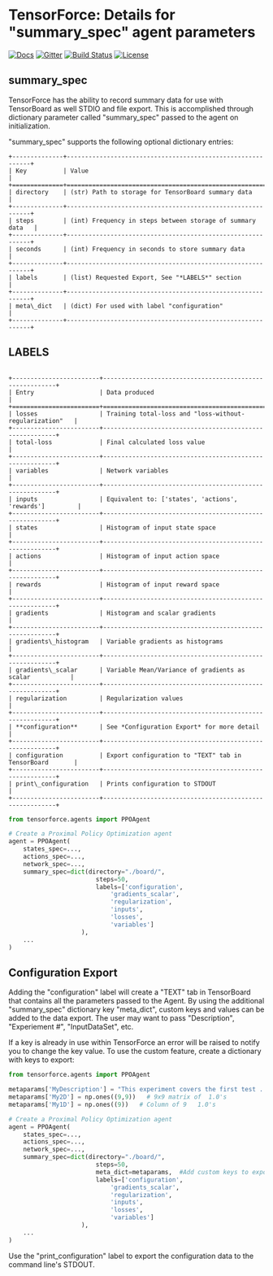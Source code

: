 TensorForce: Details for "summary_spec" agent parameters
====================================================================

[![Docs](https://readthedocs.org/projects/tensorforce/badge)](http://tensorforce.readthedocs.io/en/latest/)
[![Gitter](https://badges.gitter.im/reinforceio/TensorForce.svg)](https://docs.google.com/forms/d/1_UD5Pb5LaPVUviD0pO0fFcEnx_vwenvuc00jmP2rRIc/)
[![Build Status](https://travis-ci.org/reinforceio/tensorforce.svg?branch=master)](https://travis-ci.org/reinforceio/tensorforce)
[![License](https://img.shields.io/badge/license-Apache%202.0-blue.svg)](https://github.com/reinforceio/tensorforce/blob/master/LICENSE)

summary_spec
------------

TensorForce has the ability to record summary data for use with TensorBoard
as well STDIO and file export.  This is accomplished through dictionary
parameter called "summary_spec" passed to the agent on initialization.

"summary_spec" supports the following optional dictionary entries:

```eval_rst
+--------------+------------------------------------------------------------+
| Key          | Value                                                      |
+==============+============================================================+
| directory    | (str) Path to storage for TensorBoard summary data         |
+--------------+------------------------------------------------------------+
| steps        | (int) Frequency in steps between storage of summary data   |
+--------------+------------------------------------------------------------+
| seconds      | (int) Frequency in seconds to store summary data           |
+--------------+------------------------------------------------------------+
| labels       | (list) Requested Export, See "*LABELS*" section            |
+--------------+------------------------------------------------------------+
| meta\_dict   | (dict) For used with label "configuration"                 |
+--------------+------------------------------------------------------------+
```


LABELS
------
```eval_rst

+------------------------+---------------------------------------------------------+
| Entry                  | Data produced                                           |
+========================+=========================================================+
| losses                 | Training total-loss and "loss-without-regularization"   |
+------------------------+---------------------------------------------------------+
| total-loss             | Final calculated loss value                             |
+------------------------+---------------------------------------------------------+
| variables              | Network variables                                       |
+------------------------+---------------------------------------------------------+
| inputs                 | Equivalent to: ['states', 'actions', 'rewards']         |
+------------------------+---------------------------------------------------------+
| states                 | Histogram of input state space                          |
+------------------------+---------------------------------------------------------+
| actions                | Histogram of input action space                         |
+------------------------+---------------------------------------------------------+
| rewards                | Histogram of input reward space                         |
+------------------------+---------------------------------------------------------+
| gradients              | Histogram and scalar gradients                          |
+------------------------+---------------------------------------------------------+
| gradients\_histogram   | Variable gradients as histograms                        |
+------------------------+---------------------------------------------------------+
| gradients\_scalar      | Variable Mean/Variance of gradients as scalar           |
+------------------------+---------------------------------------------------------+
| regularization         | Regularization values                                   |
+------------------------+---------------------------------------------------------+
| **configuration**      | See *Configuration Export* for more detail              |
+------------------------+---------------------------------------------------------+
| configuration          | Export configuration to "TEXT" tab in TensorBoard       |
+------------------------+---------------------------------------------------------+
| print\_configuration   | Prints configuration to STDOUT                          |
+------------------------+---------------------------------------------------------+
```

```python
from tensorforce.agents import PPOAgent

# Create a Proximal Policy Optimization agent
agent = PPOAgent(
    states_spec=...,
    actions_spec=...,
    network_spec=...,
    summary_spec=dict(directory="./board/", 
                        steps=50,
                        labels=['configuration',
                            'gradients_scalar',
                            'regularization',
                            'inputs',
                            'losses',
                            'variables']
                    ),      
    ...
)
```

Configuration Export
--------------------

Adding the "configuration" label will create a "TEXT" tab in TensorBoard
that contains all the parameters passed to the Agent.  By using the additional
"summary_spec" dictionary key "meta_dict", custom keys and values can be added
to the data export.  The user may want to pass "Description", "Experiement #",
 "InputDataSet", etc.

If a key is already in use within TensorForce an error will be raised to 
notify you to change the key value.  To use the custom feature, create a
dictionary with keys to export:
```python
from tensorforce.agents import PPOAgent

metaparams['MyDescription'] = "This experiment covers the first test ...."
metaparams['My2D'] = np.ones((9,9))   # 9x9 matrix of  1.0's
metaparams['My1D'] = np.ones((9))   # Column of 9   1.0's

# Create a Proximal Policy Optimization agent
agent = PPOAgent(
    states_spec=...,
    actions_spec=...,
    network_spec=...,
    summary_spec=dict(directory="./board/", 
                        steps=50,
                        meta_dict=metaparams,  #Add custom keys to export
                        labels=['configuration',
                            'gradients_scalar',
                            'regularization',
                            'inputs',
                            'losses',
                            'variables']
                    ),      
    ...
)
```

Use the "print_configuration" label to export the configuration data to the
command line's STDOUT.
